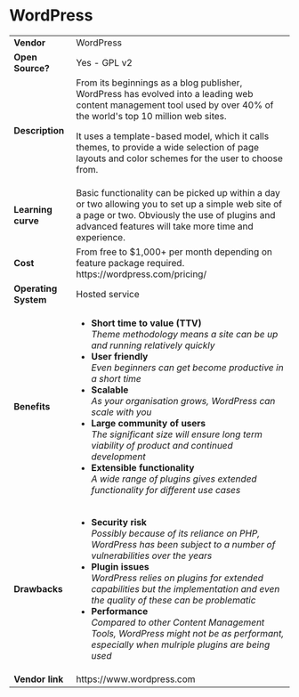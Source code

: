 # WordPress
<table>
  <tr>
    <td><b>Vendor</td>
    <td>WordPress</td>
  </tr>
  <tr>
    <td><b>Open Source?</td>
    <td>Yes - GPL v2</td>
  </tr>
  <tr>
    <td><b>Description</td>
    <td>From its beginnings as a blog publisher, WordPress has evolved into a leading web content management tool used by over 40% of the world's top 10 million web sites.<p>It uses a template-based model, which it calls themes, to provide a wide selection of page layouts and color schemes for the user to choose from.</td>
  </tr> 
  <tr>
    <td><b>Learning curve</td>
    <td>Basic functionality can be picked up within a day or two allowing you to set up a simple web site of a page or two. Obviously the use of plugins and advanced features will take more time and experience.</td>
  </tr> 
  <tr>
    <td><b>Cost</td>
    <td>From free to $1,000+ per month depending on feature package required. https://wordpress.com/pricing/</td>
  </tr>
  <tr>
    <td><b>Operating System</td>
    <td>Hosted service</td>
  </tr> 
  <tr>
    <td><b>Benefits</td>
  <td>
    <ul>
      <li><b>Short time to value (TTV)</b><br><i>Theme methodology means a site can be up and running relatively quickly</i></li>
      <li><b>User friendly</b><br><i>Even beginners can get become productive in a short time</i></li>
	  <li><b>Scalable</b><br><i>As your organisation grows, WordPress can scale with you</i></li> 
	  <li><b>Large community of users</b> <br><i>The significant size will ensure long term viability of product and continued development</i></li>
      <li><b>Extensible functionality</b><br><i>A wide range of plugins gives extended functionality for different use cases</li>
    </ul>
  </td>
</tr>
<tr>
  <td><b>Drawbacks</td>
  <td>
    <ul>
      <li><b>Security risk</b><br><i>Possibly because of its reliance on PHP, WordPress has been subject to a number of vulnerabilities over the years</i></li>
      <li><b>Plugin issues</b><br><i>WordPress relies on plugins for extended capabilities but the implementation and even the quality of these can be problematic</i></li>
      <li><b>Performance</b><br><i>Compared to other Content Management Tools, WordPress might not be as performant, especially when mulriple plugins are being used</i></li>
    </ul>
  </td> 
</tr>
<tr>
  <td><b>Vendor link</td>
  <td> https://www.wordpress.com</td>
</tr>
</table>

